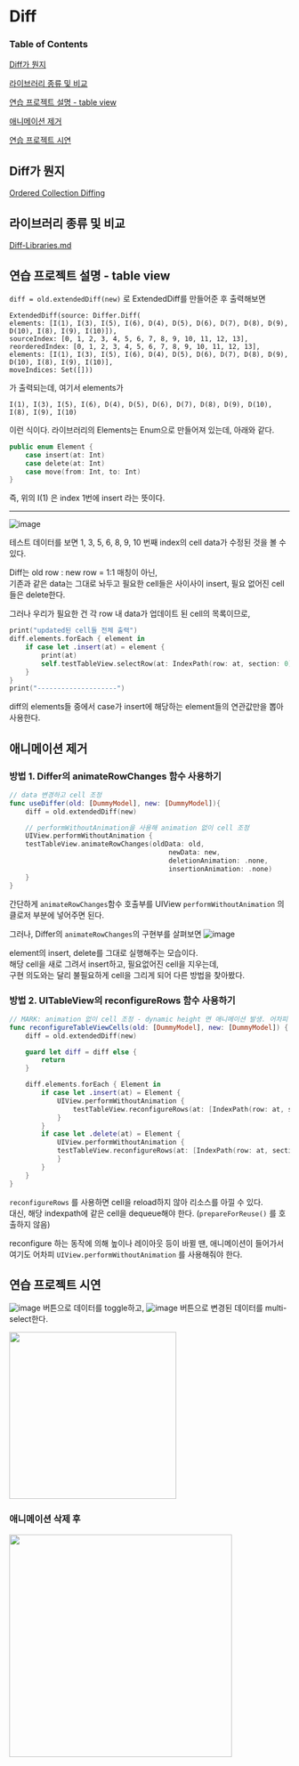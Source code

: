 # Diff

### Table of Contents

[Diff가 뭔지](#Diff가-뭔지)

[라이브러리 종류 및 비교](#라이브러리-종류-및-비교)

[연습 프로젝트 설명 - table view](##연습-프로젝트-설명---table-view)

[애니메이션 제거](#애니메이션-제거)

[연습 프로젝트 시연](#연습-프로젝트-시연)

## Diff가 뭔지

[Ordered Collection Diffing](https://thoughtbot.com/blog/ordered-collection-diffing?utm_campaign=iOS%2BDev%2BWeekly&utm_source=iOS%2BDev%2BWeekly%2BIssue%2B405)

## 라이브러리 종류 및 비교

[Diff-Libraries.md](https://github.com/Swit-Zoe/Zoe-Study/blob/main/Diff/Diff-Libraries.md)

## 연습 프로젝트 설명 - table view

`diff = old.extendedDiff(new)` 로 ExtendedDiff를 만들어준 후 출력해보면

```
ExtendedDiff(source: Differ.Diff(
elements: [I(1), I(3), I(5), I(6), D(4), D(5), D(6), D(7), D(8), D(9), D(10), I(8), I(9), I(10)]), 
sourceIndex: [0, 1, 2, 3, 4, 5, 6, 7, 8, 9, 10, 11, 12, 13], 
reorderedIndex: [0, 1, 2, 3, 4, 5, 6, 7, 8, 9, 10, 11, 12, 13], 
elements: [I(1), I(3), I(5), I(6), D(4), D(5), D(6), D(7), D(8), D(9), D(10), I(8), I(9), I(10)], 
moveIndices: Set([]))
```

가 출력되는데, 여기서 elements가 

`I(1), I(3), I(5), I(6), D(4), D(5), D(6), D(7), D(8), D(9), D(10), I(8), I(9), I(10)`

이런 식이다. 라이브러리의 Elements는 Enum으로 만들어져 있는데, 아래와 같다.

```swift
public enum Element {
    case insert(at: Int)
    case delete(at: Int)
    case move(from: Int, to: Int)
}
```

즉, 위의 I(1) 은 index 1번에 insert 라는 뜻이다.

---

![image](https://user-images.githubusercontent.com/97005335/151126792-fab22a46-c0ae-4e5c-834a-e27484d4e2cf.png)

테스트 데이터를 보면 1, 3, 5, 6, 8, 9, 10 번째 index의 cell data가 수정된 것을 볼 수 있다.

Diff는 old row : new row = 1:1 매칭이 아닌,  
기존과 같은 data는 그대로 놔두고  필요한 cell들은 사이사이 insert, 필요 없어진 cell들은 delete한다.

그러나 우리가 필요한 건 각 row 내 data가 업데이트 된 cell의 목록이므로,

```swift
print("updated된 cell들 전체 출력")
diff.elements.forEach { element in
    if case let .insert(at) = element {
        print(at)
        self.testTableView.selectRow(at: IndexPath(row: at, section: 0), animated: true, scrollPosition: .top)
    }
}
print("--------------------")
```

diff의 elements들 중에서 case가 insert에 해당하는 element들의 연관값만을 뽑아 사용한다.

## 애니메이션 제거

### 방법 1. Differ의 animateRowChanges 함수 사용하기

```swift
// data 변경하고 cell 조정
func useDiffer(old: [DummyModel], new: [DummyModel]){
    diff = old.extendedDiff(new)

    // performWithoutAnimation을 사용해 animation 없이 cell 조정
    UIView.performWithoutAnimation {
    testTableView.animateRowChanges(oldData: old,
                                        newData: new,
                                        deletionAnimation: .none,
                                        insertionAnimation: .none)
    }
}
```

간단하게 `animateRowChanges`함수 호출부를 
UIView `performWithoutAnimation` 의 클로저 부분에 넣어주면 된다.

그러나, Differ의 `animateRowChanges`의 구현부를 살펴보면
![image](https://user-images.githubusercontent.com/97005335/151310221-decb47c6-7920-48a3-b6b6-8fa06d7193e8.png)

element의 insert, delete를 그대로 실행해주는 모습이다.  
해당 cell을 새로 그려서 insert하고, 필요없어진 cell을 지우는데,  
구현 의도와는 달리 불필요하게 cell을 그리게 되어 다른 방법을 찾아봤다.

### 방법 2. UITableView의 reconfigureRows 함수 사용하기

```swift
// MARK: animation 없이 cell 조정 - dynamic height 면 애니메이션 발생. 어차피 performWithoutAnimation 써야 함
func reconfigureTableViewCells(old: [DummyModel], new: [DummyModel]) {
    diff = old.extendedDiff(new)

    guard let diff = diff else {
        return
    }

    diff.elements.forEach { Element in
        if case let .insert(at) = Element {
            UIView.performWithoutAnimation {
                testTableView.reconfigureRows(at: [IndexPath(row: at, section: 0)])
            }
        }
        if case let .delete(at) = Element {
            UIView.performWithoutAnimation {
            testTableView.reconfigureRows(at: [IndexPath(row: at, section: 0)])
            }
        }
    }
}
```

`reconfigureRows` 를 사용하면 cell을 reload하지 않아 리소스를 아낄 수 있다.  
대신, 해당 indexpath에 같은 cell을 dequeue해야 한다. (`prepareForReuse()` 를 호출하지 않음)

reconfigure 하는 동작에 의해 높이나 레이아웃 등이 바뀔 땐, 애니메이션이 들어가서  
여기도 어차피 `UIView.performWithoutAnimation` 를 사용해줘야 한다.

## 연습 프로젝트 시연

![image](https://user-images.githubusercontent.com/97005335/151128583-85a9000a-e59b-4079-b5bd-09e5837ca459.png) 버튼으로 데이터를 toggle하고,
![image](https://user-images.githubusercontent.com/97005335/151128600-7736a760-4ee2-489e-85d1-5551d86c46c8.png) 버튼으로 변경된 데이터를 multi-select한다.

<img src ="https://user-images.githubusercontent.com/97005335/151128402-83261587-e214-41be-8377-d99e99fbf789.gif" width=300 >



### 애니메이션 삭제 후

<img src ="https://user-images.githubusercontent.com/97005335/151312769-f4378310-78b0-4d2f-a346-6d84bccd9f86.gif" width=400>